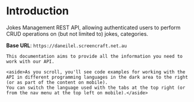 # Introduction

Jokes Management REST API, allowing authenticated users to perform CRUD operations on (but not limited to) jokes, categories.

<aside>
    <strong>Base URL</strong>: <code>https://daneilel.screencraft.net.au</code>
</aside>

    This documentation aims to provide all the information you need to work with our API.

    <aside>As you scroll, you'll see code examples for working with the API in different programming languages in the dark area to the right (or as part of the content on mobile).
    You can switch the language used with the tabs at the top right (or from the nav menu at the top left on mobile).</aside>

